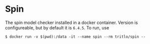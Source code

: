 Spin
=======


The spin model checker installed in a docker container. Version is configureable, but by default it is `6.4.5`.
To run, use


    $ docker run -v $(pwd):/data -it --name spin --rm tritlo/spin --
